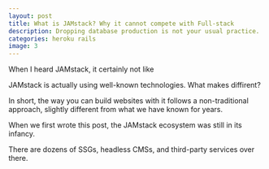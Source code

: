 ```yaml
---
layout: post
title: What is JAMstack? Why it cannot compete with Full-stack
description: Dropping database production is not your usual practice.
categories: heroku rails
image: 3
---
```


When I heard JAMstack, it certainly not like

JAMstack is actually using well-known technologies. What makes diffirent?

In short, the way you can build websites with it follows a non-traditional approach, slightly different from what we have known for years.

When we first wrote this post, the JAMstack ecosystem was still in its infancy.


There are dozens of SSGs, headless CMSs, and third-party services over there.
